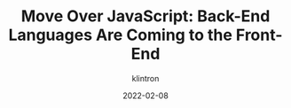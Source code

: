 ---
author: klintron
date: 2022-02-08
permalink: false
publisher: github
tags:
  - javascript
  - development
  - meta
target_url: https://github.com/readme/featured/server-side-languages-for-front-end
title: "Move Over JavaScript: Back-End Languages Are Coming to the Front-End"
---